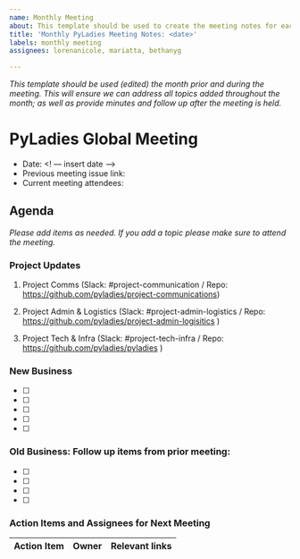 ```yaml
---
name: Monthly Meeting
about: This template should be used to create the meeting notes for each month's meeting
title: 'Monthly PyLadies Meeting Notes: <date>'
labels: monthly meeting
assignees: lorenanicole, mariatta, bethanyg

---
```


_This template should be used (edited) the month prior and during the meeting. This will ensure we can address all topics added throughout the month; as well as provide minutes and follow up after the meeting is held._

# PyLadies Global Meeting

- Date: <! –– insert date ––>  
- Previous meeting issue link:
- Current meeting attendees:

## Agenda

_Please add items as needed. If you add a topic please make sure to attend the meeting._

### Project Updates
1. Project Comms (Slack: #project-communication / Repo: https://github.com/pyladies/project-communications)

2. Project Admin & Logistics (Slack: #project-admin-logistics / Repo: https://github.com/pyladies/project-admin-logisitics )

3. Project Tech & Infra (Slack: #project-tech-infra / Repo: https://github.com/pyladies/pyladies )

### New Business

- [ ]
- [ ]
- [ ]
- [ ]
- [ ]

### Old Business: Follow up items from prior meeting:
  - [ ]
  - [ ]
  - [ ]
  - [ ]

### Action Items and Assignees for Next Meeting

Action Item| Owner | Relevant links | 
| --| --| --|
